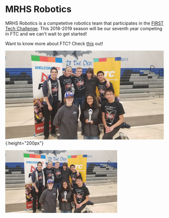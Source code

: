 # MRHS Robotics

MRHS Robotics is a competetive robotics team that participates in the [FIRST Tech Challenge](https://www.firstinspires.org/robotics/ftc).  This 2018-2019 season will be our seventh year competing in FTC and we can't wait to get started! 

Want to know more about FTC?  Check [this](https://youtu.be/TLEvZgHWnrk) out!

![Team 4284](images/4284_connect_award.jpg){:height="200px"}



<img src="images/4284_connect_award.jpg" alt="Team 4284" height="200">
